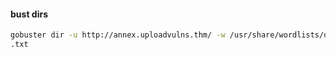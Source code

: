 #### bust dirs
```bash
gobuster dir -u http://annex.uploadvulns.thm/ -w /usr/share/wordlists/dirbuster/directory-list-2.3-medium│media
.txt   
```
